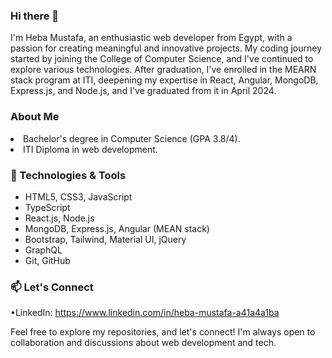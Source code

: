 ### Hi there 👋
I'm Heba Mustafa, an enthusiastic web developer from Egypt, with a passion for creating meaningful and innovative projects. My coding journey started by joining the College of Computer Science, and I've continued to explore various technologies. After graduation, I've enrolled in the MEARN stack program at ITI, deepening my expertise in React, Angular, MongoDB, Express.js, and Node.js, and I've graduated from it in April 2024.
### About Me 
<li>Bachelor's degree in Computer Science (GPA 3.8/4).</li>
<li>ITI Diploma in web development.</li>

### 🔧 Technologies & Tools
<ul>
<li>HTML5, CSS3, JavaScript</li>
<li>TypeScript</li>
<li>React.js, Node.js</li>
<li>MongoDB, Express.js, Angular (MEAN stack)</li>
<li>Bootstrap, Tailwind, Material UI, jQuery</li>
<li>GraphQL</li>
<li>Git, GitHub</li>
</ul>


### 📫 Let's Connect
•LinkedIn: https://www.linkedin.com/in/heba-mustafa-a41a4a1ba

Feel free to explore my repositories, and let's connect! I'm always open to collaboration and discussions about web development and tech.


<!--
**Heba-Mustafa/Heba-Mustafa** is a ✨ _special_ ✨ repository because its `README.md` (this file) appears on your GitHub profile.

Here are some ideas to get you started:

- 🔭 I’m currently working on ...
- 🌱 I’m currently learning ...
- 👯 I’m looking to collaborate on ...
- 🤔 I’m looking for help with ...
- 💬 Ask me about ...
- 📫 How to reach me: ...
- 😄 Pronouns: ...
- ⚡ Fun fact: ...
-->
